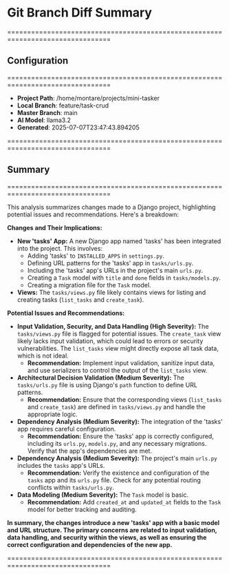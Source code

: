 # Git Branch Diff Summary

================================================================================
## Configuration
================================================================================

- **Project Path**: /home/montare/projects/mini-tasker
- **Local Branch**: feature/task-crud
- **Master Branch**: main
- **AI Model**: llama3.2
- **Generated**: 2025-07-07T23:47:43.894205

================================================================================
## Summary
================================================================================

This analysis summarizes changes made to a Django project, highlighting potential issues and recommendations. Here's a breakdown:

**Changes and Their Implications:**

*   **New 'tasks' App:** A new Django app named 'tasks' has been integrated into the project. This involves:
    *   Adding 'tasks' to `INSTALLED_APPS` in `settings.py`.
    *   Defining URL patterns for the 'tasks' app in `tasks/urls.py`.
    *   Including the 'tasks' app's URLs in the project's main `urls.py`.
    *   Creating a `Task` model with `title` and `done` fields in `tasks/models.py`.
    *   Creating a migration file for the `Task` model.
*   **Views:** The `tasks/views.py` file likely contains views for listing and creating tasks (`list_tasks` and `create_task`).

**Potential Issues and Recommendations:**

*   **Input Validation, Security, and Data Handling (High Severity):** The `tasks/views.py` file is flagged for potential issues. The `create_task` view likely lacks input validation, which could lead to errors or security vulnerabilities. The `list_tasks` view might directly expose all task data, which is not ideal.
    *   **Recommendation:** Implement input validation, sanitize input data, and use serializers to control the output of the `list_tasks` view.
*   **Architectural Decision Validation (Medium Severity):** The `tasks/urls.py` file is using Django's `path` function to define URL patterns.
    *   **Recommendation:** Ensure that the corresponding views (`list_tasks` and `create_task`) are defined in `tasks/views.py` and handle the appropriate logic.
*   **Dependency Analysis (Medium Severity):** The integration of the 'tasks' app requires careful configuration.
    *   **Recommendation:** Ensure the 'tasks' app is correctly configured, including its `urls.py`, `models.py`, and any necessary migrations. Verify that the app's dependencies are met.
*   **Dependency Analysis (Medium Severity):** The project's main `urls.py` includes the `tasks` app's URLs.
    *   **Recommendation:** Verify the existence and configuration of the `tasks` app and its `urls.py` file. Check for any potential routing conflicts within `tasks/urls.py`.
*   **Data Modeling (Medium Severity):** The `Task` model is basic.
    *   **Recommendation:** Add `created_at` and `updated_at` fields to the `Task` model for better tracking and auditing.

**In summary, the changes introduce a new 'tasks' app with a basic model and URL structure. The primary concerns are related to input validation, data handling, and security within the views, as well as ensuring the correct configuration and dependencies of the new app.**


================================================================================
